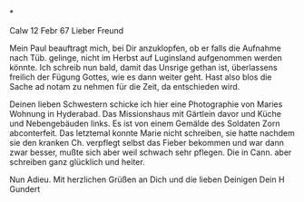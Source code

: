 <An H. Oe>*

 Calw 12 Febr 67
Lieber Freund

Mein Paul beauftragt mich, bei Dir anzuklopfen, ob er falls die Aufnahme nach Tüb. gelinge, nicht im Herbst auf Luginsland aufgenommen werden könnte. Ich schreib nun bald, damit das Unsrige gethan ist, überlassens freilich der Fügung Gottes, wie es dann weiter geht. Hast also blos die Sache ad notam zu nehmen für die Zeit, da entschieden wird.

Deinen lieben Schwestern schicke ich hier eine Photographie von Maries Wohnung in Hyderabad. Das Missionshaus mit Gärtlein davor und Küche und Nebengebäuden links. Es ist von einem Gemälde des Soldaten Zorn abconterfeit. Das letztemal konnte Marie nicht schreiben, sie hatte nachdem sie den kranken Ch. verpflegt selbst das Fieber bekommen und war dann zwar besser, mußte sich aber weil schwach sehr pflegen. Die in Cann. aber schreiben ganz glücklich und heiter.

Nun Adieu. Mit herzlichen Grüßen an Dich und die lieben Deinigen  Dein
 H Gundert
